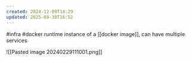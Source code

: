 ```yaml
---
created: 2024-12-09T14:29
updated: 2025-09-30T16:52
---
```

#infra #docker 
runtime instance of a [[docker image]], can have multiple services

![[Pasted image 20240229111001.png]]